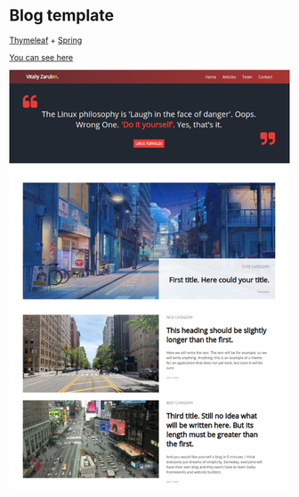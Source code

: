 Blog template
===================

[Thymeleaf](https://www.thymeleaf.org/) + [Spring](https://spring.io/)

[You can see here](https://unite-theme.keygenqt.com/)

![picture](data/preview3.png)